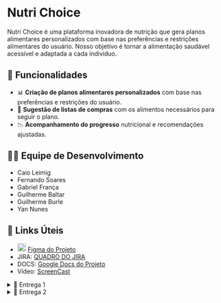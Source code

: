 # Nutri Choice

Nutri Choice é uma plataforma inovadora de nutrição que gera planos alimentares personalizados com base nas preferências e restrições alimentares do usuário. Nosso objetivo é tornar a alimentação saudável acessível e adaptada a cada indivíduo.

## 📌 Funcionalidades
- 📊 **Criação de planos alimentares personalizados** com base nas preferências e restrições do usuário.
- 🛒 **Sugestão de listas de compras** com os alimentos necessários para seguir o plano.
- 📉 **Acompanhamento do progresso** nutricional e recomendações ajustadas.

## 👨‍💻 Equipe de Desenvolvimento
- Caio Leimig
- Fernando Soares
- Gabriel França
- Guilherme Baltar
- Guilherme Burle
- Yan Nunes

## 🔗 Links Úteis
- <img src="https://upload.wikimedia.org/wikipedia/commons/3/33/Figma-logo.svg" alt="Figma Logo" width="20" height="20"> [Figma do Projeto](https://www.figma.com/design/jQSgfpDlNCRetoDEvQjKXb/Untitled?node-id=0-1&p=f&t=L4Ae5OJ66n1Ktpue-0)
- JIRA: [QUADRO DO JIRA](https://nutrichoic.atlassian.net/jira/software/projects/NUT/boards/3)
- DOCS: [Google Docs do Projeto](https://docs.google.com/document/d/1g-iEXbBWo8eqiBazO2CRx4VPKwG2W7-mh7Tq9704AgU/edit?tab=t.0)
- Vídeo: [ScreenCast](https://youtu.be/tU3ncCQZz28)
<details>

<summary>📧 Entrega 1</summary>

![QUADRO](https://github.com/user-attachments/assets/00a49322-2f32-4162-b0a8-ea3d50052a46)

![image](https://github.com/user-attachments/assets/b727bb05-9185-4612-9eda-ea1c8a633c3c)

</details>

<details>

<summary>📧 Entrega 2</summary>

# 🖥️ Programação em Par Experimentada: 

Otimização do Desenvolvimento e Trabalho Colaborativo Nosso principal foco foi aprimorar a organização do desenvolvimento para garantir que as tarefas fossem concluídas de forma eficiente e com alta qualidade. Para isso, estruturamos um processo de divisão de trabalho que acelerou a implementação das funcionalidades e evitou gargalos na produção.
Desde o início, adotamos uma abordagem estratégica para distribuir as atividades. Organizamos o time em duplas, atribuindo a cada um a responsabilidade por uma história específica. Essa distribuição permitiu que o trabalho fosse conduzido de maneira equilibrada, com cada integrante contribuindo ativamente para a entrega. Além disso, utilizamos um documento compartilhado onde cada membro indicava suas preferências, tornando a alocação mais eficiente. Outra medida importante foi a especialização dentro das duplas: enquanto alguns focavam na implementação das funcionalidades, outros se dedicavam aos testes e ao processo de deploy. Assim, garantimos que todas as etapas do desenvolvimento fossem devidamente atendidas.
Para fortalecer a colaboração e evitar retrabalho, Utilizamos o aplicativo Discord para compartilhar a tela, o que facilitou a compreensão dos códigos entre as dupla. Essa prática facilitou a comunicação entre as duplas, permitindo ajustes rápidos no código e aprimoramento das soluções em tempo real. O compartilhamento contínuo de conhecimento foi essencial para manter um padrão de qualidade elevado no projeto.
Com essa forma de trabalhar bem definida, conseguimos entregar tudo no prazo e manter a qualidade do código. Usar as ferramentas certas e manter uma boa comunicação deixou tudo mais ágil e produtivo.

## HISTÓRIAS IMPLEMENTADAS
## HISTÓRIA 1 - Responder questionário e criar perfil nutricional
![image](https://github.com/user-attachments/assets/73529d99-b4f4-41a8-ab3c-d546363186a0)
![image](https://github.com/user-attachments/assets/594bc5e5-d5f1-482e-b9a3-6e44e93aa69b)

## HISTÓRIA 4 - Falha no cadastro do usuário
![image](https://github.com/user-attachments/assets/f53e6762-73a3-403e-91fe-c7f03ec8b80f)

## HISTÓRIA 2 - Gerar um cardápio personalizado
![image](https://github.com/user-attachments/assets/932558c1-68f9-4b9b-b13b-f336034affe8)

## Quadro da Sprint 01 e do Backlog:
![image](https://github.com/user-attachments/assets/fafce7a2-6d1e-4ebd-83f1-da72ea530301)
![image](https://github.com/user-attachments/assets/30018c55-dd53-4bf8-8477-f39d1597b6c7)

## DEPLOY
- Link do site: https://projetodjango-e7fvgbbchbapdvgn.brazilsouth-01.azurewebsites.net
- 🎥 Screencast implementando as 3 histórias: 

</details> 
